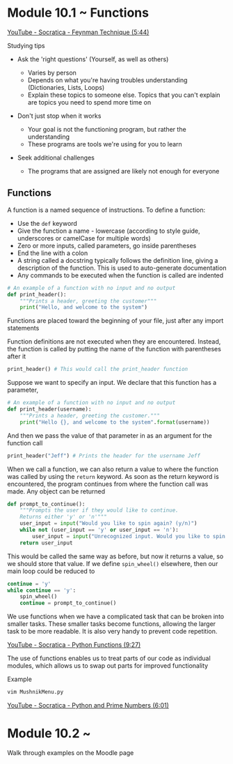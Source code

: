 # Module 10.1 ~ Functions

[YouTube - Socratica - Feynman Technique (5:44)](https://www.youtube.com/watch?v=q-16DPh_VWw)

Studying tips

* Ask the 'right questions' (Yourself, as well as others)
  * Varies by person
  * Depends on what you're having troubles understanding (Dictionaries, Lists, Loops)
  * Explain these topics to someone else. Topics that you can't explain are topics you need to spend more time on

* Don't just stop when it works
  * Your goal is not the functioning program, but rather the understanding
  * These programs are tools we're using for you to learn
* Seek additional challenges
  * The programs that are assigned are likely not enough for everyone

## Functions

A function is a named sequence of instructions. To define a function:

* Use the `def` keyword
* Give the function a name - lowercase (according to style guide, underscores or camelCase for multiple words)
* Zero or more inputs, called parameters, go inside parentheses
* End the line with a colon
* A string called a docstring typically follows the definition line, giving a description of the function. This is used to auto-generate documentation
* Any commands to be executed when the function is called are indented

```python
# An example of a function with no input and no output
def print_header():
    """Prints a header, greeting the customer"""
    print("Hello, and welcome to the system")
```

Functions are placed toward the beginning of your file, just after any import statements

Function definitions are not executed when they are encountered. Instead, the function is called by putting the name of the function with parentheses after it

```python
print_header() # This would call the print_header function
```

Suppose we want to specify an input. We declare that this function has a parameter,

```python
# An example of a function with no input and no output
def print_header(username):
    """Prints a header, greeting the customer."""
    print("Hello {}, and welcome to the system".format(username))
```

And then we pass the value of that parameter in as an argument for the function call

```python
print_header("Jeff") # Prints the header for the username Jeff
```

When we call a function, we can also return a value to where the function was called by using the `return` keyword. As soon as the return keyword is encountered, the program continues from where the function call was made. Any object can be returned

```python
def prompt_to_continue():
    """Prompts the user if they would like to continue.
    Returns either 'y' or 'n'"""
    user_input = input("Would you like to spin again? (y/n)")
    while not (user_input == 'y' or user_input == 'n'):
        user_input = input("Unrecognized input. Would you like to spin again? Please enter 'y' or 'n'")
    return user_input
```

This would be called the same way as before, but now it returns a value, so we should store that value. If we define `spin_wheel()` elsewhere, then our main loop could be reduced to

```python
continue = 'y'
while continue == 'y':
    spin_wheel()
    continue = prompt_to_continue()
```

We use functions when we have a complicated task that can be broken into smaller tasks. These smaller tasks become functions, allowing the larger task to be more readable. It is also very handy to prevent code repetition.

[YouTube - Socratica - Python Functions (9:27)](https://www.youtube.com/watch?v=NE97ylAnrz4)

The use of functions enables us to treat parts of our code as individual modules, which allows us to swap out parts for improved functionality

Example

```bash
vim MushnikMenu.py
```

[YouTube - Socratica - Python and Prime Numbers (6:01)](https://www.youtube.com/watch?v=2p3kwF04xcA)

# Module 10.2 ~ 

Walk through examples on the Moodle page


